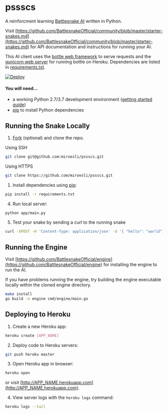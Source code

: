 # pssscs

A reinforcment learning [Battlesnake AI](http://battlesnake.com) written in Python.

Visit [https://github.com/BattlesnakeOfficial/community/blob/master/starter-snakes.md](https://github.com/BattlesnakeOfficial/community/blob/master/starter-snakes.md) for API documentation and instructions for running your AI.

This AI client uses the [bottle web framework](http://bottlepy.org/docs/dev/index.html) to serve requests and the [gunicorn web server](http://gunicorn.org/) for running bottle on Heroku. Dependencies are listed in [requirements.txt](requirements.txt).

[![Deploy](https://www.herokucdn.com/deploy/button.png)](https://heroku.com/deploy)

#### You will need...

- a working Python 2.7/3.7 development environment ([getting started guide](http://hackercodex.com/guide/python-development-environment-on-mac-osx/))
- [pip](https://pip.pypa.io/en/latest/installing.html) to install Python dependencies

## Running the Snake Locally

1. [Fork](https://github.com/miroesli/pssscs/fork) (optional) and clone the repo.

Using SSH

```bash
git clone git@github.com:miroesli/pssscs.git
```

Using HTTPS

```bash
git clone https://github.com/miroesli/pssscs.git
```

1. Install dependencies using [pip](https://pip.pypa.io/en/latest/installing.html):

```bash
pip install -r requirements.txt
```

4. Run local server:

```bash
python app/main.py
```

5. Test your snake by sending a curl to the running snake

```bash
curl -XPOST -H 'Content-Type: application/json' -d '{ "hello": "world"}' http://localhost:8080/start
```

## Running the Engine

Visit
[https://github.com/BattlesnakeOfficial/engine](https://github.com/BattlesnakeOfficial/engine)
for installing the engine to run the AI.

If you have problems running the engine, try building the engine executable
locally within the cloned engine directory.

```bash
make install
go build -o engine cmd/engine/main.go
```

## Deploying to Heroku

1. Create a new Heroku app:

```bash
heroku create [APP_NAME]
```

2. Deploy code to Heroku servers:

```bash
git push heroku master
```

3. Open Heroku app in browser:

```bash
heroku open
```

or visit [http://APP_NAME.herokuapp.com](http://APP_NAME.herokuapp.com).

4. View server logs with the `heroku logs` command:

```bash
heroku logs --tail
```

<!-- ## Questions?

Email [hello@battlesnake.com](mailto:hello@battlesnake.com), or tweet [@battlesnakeio](http://twitter.com/battlesnakeio). -->
